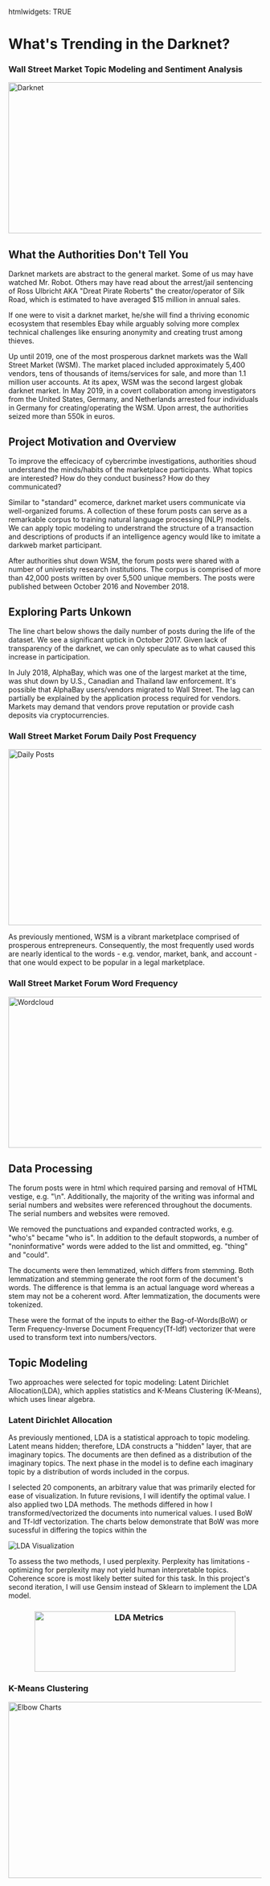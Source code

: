 
htmlwidgets: TRUE

<h1> What's Trending in the Darknet?</h1>
<h3> Wall Street Market Topic Modeling and Sentiment Analysis </h3>
<img src="img/darknet.jpg" alt="Darknet" height="300" width="800">
<h2> What the Authorities Don't Tell You </h2>
<p>
    Darknet markets are abstract to the general market. Some of us may have watched Mr. Robot. Others may have read about the arrest/jail sentencing of Ross Ulbricht AKA "Dreat Pirate Roberts" the creator/operator of Silk Road, which is estimated to have averaged $15 million in annual sales.
</p>
<p>
    If one were to visit a darknet market, he/she will find a thriving economic ecosystem that resembles Ebay while arguably solving more complex technical challenges like ensuring anonymity and creating trust among thieves.
<p>
</p>
    Up until 2019, one of the most prosperous darknet markets was the Wall Street Market (WSM). The market placed included approximately 5,400 vendors, tens of thousands of items/services for sale, and more than 1.1 million user accounts. At its apex, WSM was the second largest globak darknet market. In May 2019, in a covert collaboration among investigators from the United States, Germany, and Netherlands arrested four individuals in Germany for creating/operating the WSM. Upon arrest, the authorities seized more than 550k in euros.
<p>
<h2> Project Motivation and Overview </h2>
<p>
    To improve the effecicacy of cybercrimbe investigations, authorities shoud understand the minds/habits of the marketplace participants. What topics are interested? How do they conduct business? How do they communicated?
<p>
    Similar to "standard" ecomerce, darknet market users communicate via  well-organized forums. A collection of these forum posts can serve as a remarkable corpus to training natural language processing (NLP) models. We can apply topic modeling to understrand the structure of a transaction and descriptions of products if an intelligence agency would like to imitate a darkweb market participant.
</p>
<p>
    After authorities shut down WSM, the forum posts were shared with a number of univeristy research institutions. The corpus is comprised of more than 42,000 posts written by over 5,500 unique members. The posts were published between October 2016 and November 2018.
</p>
<h2> Exploring Parts Unkown </h2>
<p>
    The line chart below shows the daily number of posts during the life of the dataset. We see a significant uptick in October 2017. Given lack of transparency of the darknet, we can only speculate as to what caused this increase in participation. 
</p>
<p>
    In July 2018, AlphaBay, which was one of the largest market at the time, was shut down by U.S., Canadian and Thailand law enforcement. It's possible that AlphaBay users/vendors migrated to Wall Street. The lag can partially be explained by the application process required for vendors. Markets may demand that vendors prove reputation or provide cash deposits via cryptocurrencies.
<p>
<h3> Wall Street Market Forum Daily Post Frequency </h3>
<img src="img/daily_posts.jpg" alt="Daily Posts" height="350" width="1000">
<p>
    As previously mentioned, WSM is a vibrant marketplace comprised of prosperous entrepreneurs. Consequently, the most frequently used words are nearly identical to the words - e.g. vendor, market, bank, and account - that one would expect to be popular in a legal marketplace. 
</p>
<h3> Wall Street Market Forum Word Frequency</h3>
<img src="img/wordcloud.jpg" alt="Wordcloud" height="300" width="800">


<h2> Data Processing </h2>
<p>
    The forum posts were in html which required parsing and removal of HTML vestige, e.g. "\n". Additionally, the majority of the writing was informal and serial numbers and websites were referenced throughout the documents. The serial numbers and websites were removed.
</p>
<p>
    We removed the punctuations and expanded contracted works, e.g. "who's" became "who is". In addition to the default stopwords, a number of "noninformative" words were added to the list and ommitted, eg. "thing" and "could". 
</p>
<p>
    The documents were then lemmatized, which differs from stemming. Both lemmatization and stemming generate the root form of the document's words. The difference is that lemma is an actual language word whereas a stem may not be a coherent word. After lemmatization, the documents were tokenized. 
</p>
<p>
    These were the format of the inputs to either the Bag-of-Words(BoW) or Term Frequency-Inverse Document Frequency(Tf-Idf) vectorizer that were used to transform text into numbers/vectors.
</p>

<h2> Topic Modeling </h2>
<p>
    Two approaches were selected for topic modeling: Latent Dirichlet Allocation(LDA), which applies statistics and K-Means Clustering (K-Means), which uses linear algebra. 
</p>
<h3> Latent Dirichlet Allocation </h3>
<p>
    As previously mentioned, LDA is a statistical approach to topic modeling. Latent means hidden; therefore, LDA constructs a "hidden" layer, that are imaginary topics. The documents are then defined as a distribution of the imaginary topics. The next phase in the model is to define each imaginary topic by a distribution of words included in the corpus.
</p>
<p>
    I selected 20 components, an arbitrary value that was primarily elected for ease of visualization. In future revisions, I will identify the optimal value. I also applied two LDA methods. The methods differed in how I transformed/vectorized the documents into numerical values. I used BoW and Tf-Idf vectorization. The charts below demonstrate that BoW was more sucessful in differing the topics within the
</p>

<img src="img/lda_viz.jpg" alt="LDA Visualization">

<p>
    To assess the two methods, I used perplexity. Perplexity has limitations - optimizing for perplexity may not yield human interpretable topics. Coherence score is most likely better suited for this task. In this project's second iteration, I will use Gensim instead of Sklearn to implement the LDA model. 
<h3> 
<center><img src="img/lda_model_metrics.png" alt="LDA Metrics" height="120" width = "400" ></center>
<h3> K-Means Clustering </h3>
<img src="img/plot_distortion_inertia.jpg" alt="Elbow Charts" height="350" width="1000">